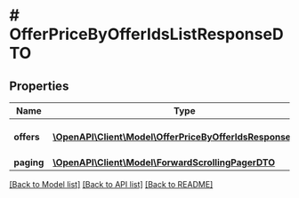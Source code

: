 # # OfferPriceByOfferIdsListResponseDTO

## Properties

Name | Type | Description | Notes
------------ | ------------- | ------------- | -------------
**offers** | [**\OpenAPI\Client\Model\OfferPriceByOfferIdsResponseDTO[]**](OfferPriceByOfferIdsResponseDTO.md) | Страница списка цен. |
**paging** | [**\OpenAPI\Client\Model\ForwardScrollingPagerDTO**](ForwardScrollingPagerDTO.md) |  | [optional]

[[Back to Model list]](../../README.md#models) [[Back to API list]](../../README.md#endpoints) [[Back to README]](../../README.md)
